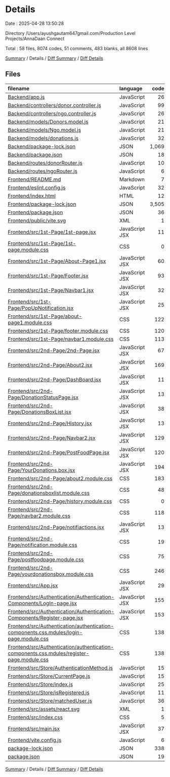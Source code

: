 # Details

Date : 2025-04-28 13:50:28

Directory /Users/ayushgautam647gmail.com/Production Level Projects/AnnaDaan Connect

Total : 58 files,  8074 codes, 51 comments, 483 blanks, all 8608 lines

[Summary](results.md) / Details / [Diff Summary](diff.md) / [Diff Details](diff-details.md)

## Files
| filename | language | code | comment | blank | total |
| :--- | :--- | ---: | ---: | ---: | ---: |
| [Backend/app.js](/Backend/app.js) | JavaScript | 26 | 0 | 6 | 32 |
| [Backend/controllers/donor.controller.js](/Backend/controllers/donor.controller.js) | JavaScript | 99 | 1 | 21 | 121 |
| [Backend/controllers/ngo.controller.js](/Backend/controllers/ngo.controller.js) | JavaScript | 26 | 0 | 6 | 32 |
| [Backend/models/Donors.model.js](/Backend/models/Donors.model.js) | JavaScript | 21 | 0 | 3 | 24 |
| [Backend/models/Ngo.model.js](/Backend/models/Ngo.model.js) | JavaScript | 21 | 0 | 3 | 24 |
| [Backend/models/donations.js](/Backend/models/donations.js) | JavaScript | 32 | 0 | 3 | 35 |
| [Backend/package-lock.json](/Backend/package-lock.json) | JSON | 1,069 | 0 | 1 | 1,070 |
| [Backend/package.json](/Backend/package.json) | JSON | 18 | 0 | 1 | 19 |
| [Backend/routes/donorRouter.js](/Backend/routes/donorRouter.js) | JavaScript | 10 | 0 | 4 | 14 |
| [Backend/routes/ngoRouter.js](/Backend/routes/ngoRouter.js) | JavaScript | 6 | 0 | 4 | 10 |
| [Frontend/README.md](/Frontend/README.md) | Markdown | 7 | 0 | 6 | 13 |
| [Frontend/eslint.config.js](/Frontend/eslint.config.js) | JavaScript | 32 | 0 | 2 | 34 |
| [Frontend/index.html](/Frontend/index.html) | HTML | 12 | 0 | 3 | 15 |
| [Frontend/package-lock.json](/Frontend/package-lock.json) | JSON | 3,505 | 0 | 1 | 3,506 |
| [Frontend/package.json](/Frontend/package.json) | JSON | 36 | 0 | 1 | 37 |
| [Frontend/public/vite.svg](/Frontend/public/vite.svg) | XML | 1 | 0 | 0 | 1 |
| [Frontend/src/1st-Page/1st-page.jsx](/Frontend/src/1st-Page/1st-page.jsx) | JavaScript JSX | 11 | 0 | 3 | 14 |
| [Frontend/src/1st-Page/1st-page.module.css](/Frontend/src/1st-Page/1st-page.module.css) | CSS | 0 | 0 | 1 | 1 |
| [Frontend/src/1st-Page/About-Page1.jsx](/Frontend/src/1st-Page/About-Page1.jsx) | JavaScript JSX | 60 | 0 | 8 | 68 |
| [Frontend/src/1st-Page/Footer.jsx](/Frontend/src/1st-Page/Footer.jsx) | JavaScript JSX | 93 | 4 | 6 | 103 |
| [Frontend/src/1st-Page/Navbar1.jsx](/Frontend/src/1st-Page/Navbar1.jsx) | JavaScript JSX | 32 | 0 | 7 | 39 |
| [Frontend/src/1st-Page/PopUpNotification.jsx](/Frontend/src/1st-Page/PopUpNotification.jsx) | JavaScript JSX | 25 | 0 | 2 | 27 |
| [Frontend/src/1st-Page/about-page1.module.css](/Frontend/src/1st-Page/about-page1.module.css) | CSS | 122 | 2 | 21 | 145 |
| [Frontend/src/1st-Page/footer.module.css](/Frontend/src/1st-Page/footer.module.css) | CSS | 120 | 0 | 23 | 143 |
| [Frontend/src/1st-Page/navbar1.module.css](/Frontend/src/1st-Page/navbar1.module.css) | CSS | 113 | 2 | 19 | 134 |
| [Frontend/src/2nd-Page/2nd-Page.jsx](/Frontend/src/2nd-Page/2nd-Page.jsx) | JavaScript JSX | 67 | 0 | 13 | 80 |
| [Frontend/src/2nd-Page/About2.jsx](/Frontend/src/2nd-Page/About2.jsx) | JavaScript JSX | 169 | 0 | 10 | 179 |
| [Frontend/src/2nd-Page/DashBoard.jsx](/Frontend/src/2nd-Page/DashBoard.jsx) | JavaScript JSX | 11 | 0 | 3 | 14 |
| [Frontend/src/2nd-Page/DonationStatusPage.jsx](/Frontend/src/2nd-Page/DonationStatusPage.jsx) | JavaScript JSX | 13 | 0 | 3 | 16 |
| [Frontend/src/2nd-Page/DonationsBoxList.jsx](/Frontend/src/2nd-Page/DonationsBoxList.jsx) | JavaScript JSX | 38 | 0 | 5 | 43 |
| [Frontend/src/2nd-Page/History.jsx](/Frontend/src/2nd-Page/History.jsx) | JavaScript JSX | 13 | 0 | 3 | 16 |
| [Frontend/src/2nd-Page/Navbar2.jsx](/Frontend/src/2nd-Page/Navbar2.jsx) | JavaScript JSX | 129 | 4 | 15 | 148 |
| [Frontend/src/2nd-Page/PostFoodPage.jsx](/Frontend/src/2nd-Page/PostFoodPage.jsx) | JavaScript JSX | 120 | 0 | 17 | 137 |
| [Frontend/src/2nd-Page/YourDonations.box.jsx](/Frontend/src/2nd-Page/YourDonations.box.jsx) | JavaScript JSX | 194 | 2 | 16 | 212 |
| [Frontend/src/2nd-Page/about2.module.css](/Frontend/src/2nd-Page/about2.module.css) | CSS | 183 | 0 | 29 | 212 |
| [Frontend/src/2nd-Page/donationsboxlist.module.css](/Frontend/src/2nd-Page/donationsboxlist.module.css) | CSS | 48 | 2 | 8 | 58 |
| [Frontend/src/2nd-Page/history.module.css](/Frontend/src/2nd-Page/history.module.css) | CSS | 0 | 0 | 1 | 1 |
| [Frontend/src/2nd-Page/navbar2.module.css](/Frontend/src/2nd-Page/navbar2.module.css) | CSS | 118 | 8 | 19 | 145 |
| [Frontend/src/2nd-Page/notifiactions.jsx](/Frontend/src/2nd-Page/notifiactions.jsx) | JavaScript JSX | 13 | 0 | 3 | 16 |
| [Frontend/src/2nd-Page/notification.module.css](/Frontend/src/2nd-Page/notification.module.css) | CSS | 19 | 0 | 0 | 19 |
| [Frontend/src/2nd-Page/postfoodpage.module.css](/Frontend/src/2nd-Page/postfoodpage.module.css) | CSS | 75 | 0 | 12 | 87 |
| [Frontend/src/2nd-Page/yourdonationsbox.module.css](/Frontend/src/2nd-Page/yourdonationsbox.module.css) | CSS | 246 | 2 | 45 | 293 |
| [Frontend/src/App.jsx](/Frontend/src/App.jsx) | JavaScript JSX | 29 | 2 | 6 | 37 |
| [Frontend/src/Authentication/Authentication-Components/LogIn-page.jsx](/Frontend/src/Authentication/Authentication-Components/LogIn-page.jsx) | JavaScript JSX | 155 | 1 | 20 | 176 |
| [Frontend/src/Authentication/Authentication-Components/Register-page.jsx](/Frontend/src/Authentication/Authentication-Components/Register-page.jsx) | JavaScript JSX | 153 | 1 | 17 | 171 |
| [Frontend/src/Authentication/authentication-components.css.mdules/login-page.module.css](/Frontend/src/Authentication/authentication-components.css.mdules/login-page.module.css) | CSS | 138 | 8 | 25 | 171 |
| [Frontend/src/Authentication/authentication-components.css.mdules/register-page.module.css](/Frontend/src/Authentication/authentication-components.css.mdules/register-page.module.css) | CSS | 138 | 8 | 25 | 171 |
| [Frontend/src/Store/AuthenticationMethod.js](/Frontend/src/Store/AuthenticationMethod.js) | JavaScript | 15 | 0 | 4 | 19 |
| [Frontend/src/Store/CurrentPage.js](/Frontend/src/Store/CurrentPage.js) | JavaScript | 15 | 0 | 4 | 19 |
| [Frontend/src/Store/index.js](/Frontend/src/Store/index.js) | JavaScript | 25 | 3 | 6 | 34 |
| [Frontend/src/Store/isRegistered.js](/Frontend/src/Store/isRegistered.js) | JavaScript | 11 | 0 | 4 | 15 |
| [Frontend/src/Store/matchedUser.js](/Frontend/src/Store/matchedUser.js) | JavaScript | 36 | 0 | 3 | 39 |
| [Frontend/src/assets/react.svg](/Frontend/src/assets/react.svg) | XML | 1 | 0 | 0 | 1 |
| [Frontend/src/index.css](/Frontend/src/index.css) | CSS | 5 | 0 | 4 | 9 |
| [Frontend/src/main.jsx](/Frontend/src/main.jsx) | JavaScript JSX | 37 | 0 | 3 | 40 |
| [Frontend/vite.config.js](/Frontend/vite.config.js) | JavaScript | 6 | 1 | 3 | 10 |
| [package-lock.json](/package-lock.json) | JSON | 338 | 0 | 1 | 339 |
| [package.json](/package.json) | JSON | 19 | 0 | 1 | 20 |

[Summary](results.md) / Details / [Diff Summary](diff.md) / [Diff Details](diff-details.md)
